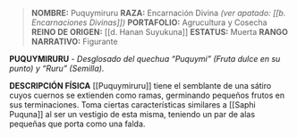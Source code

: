 
> **NOMBRE:** Puquymiruru
> **RAZA:** Encarnación Divina *(ver apatado: [[b. Encarnaciones Divinas]])*
> **PORTAFOLIO:** Agrucultura y Cosecha
> **REINO DE ORIGEN:** [[d. Hanan Suyukuna]]
> **ESTATUS:** Muerta
> **RANGO NARRATIVO:** Figurante

**PUQUYMIRURU** - _Desglosado del quechua “Puquymi” (Fruta dulce en su punto) y “Ruru” (Semilla)._

**DESCRIPCIÓN FÍSICA**
[[Puquymiruru]] tiene el semblante de una sátiro cuyos cuernos se extienden como ramas, germinando pequeños frutos en sus terminaciones. Toma ciertas características similares a [[Saphi Puquna]] al ser un vestigio de esta misma, teniendo un par de alas pequeñas que porta como una falda.